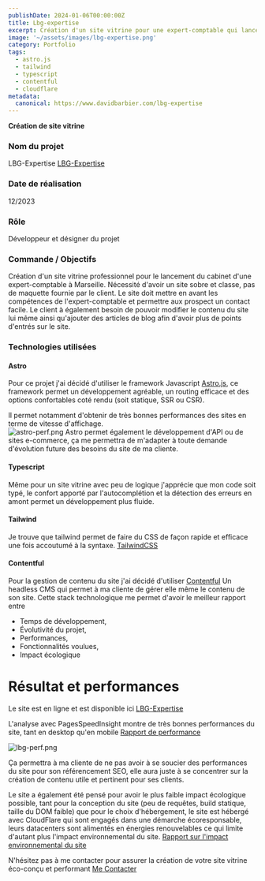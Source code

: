 ```yaml
---
publishDate: 2024-01-06T00:00:00Z
title: Lbg-expertise
excerpt: Création d'un site vitrine pour une expert-comptable qui lance son cabinet indépendant.
image: '~/assets/images/lbg-expertise.png'
category: Portfolio
tags:
  - astro.js
  - tailwind
  - typescript
  - contentful
  - cloudflare
metadata:
  canonical: https://www.davidbarbier.com/lbg-expertise
---
```


**Création de site vitrine** 

### Nom du projet
LBG-Expertise [LBG-Expertise](https://lbg-expertise.com)

### Date de réalisation
12/2023

### Rôle
Développeur et désigner du projet

### Commande / Objectifs
Création d'un site vitrine professionnel pour le lancement du cabinet d'une expert-comptable à Marseille. Nécessité d'avoir un site sobre et classe, pas de maquette fournie par le client. Le site doit mettre en avant les compétences de l'expert-comptable et permettre aux prospect un contact facile. Le client à également besoin de pouvoir modifier le contenu du site lui même ainsi qu'ajouter des articles de blog afin d'avoir plus de points d'entrés sur le site.

### Technologies utilisées

#### Astro
Pour ce projet j'ai décidé d'utiliser le framework Javascript [Astro.js](https://astro.build/), ce framework permet un développement agréable, un routing efficace et des options confortables coté rendu (soit statique, SSR ou CSR). 
  
  Il permet notamment d'obtenir de très bonnes performances des sites en terme de vitesse d'affichage.  
![astro-perf.png](~/assets/images/astro-perf.png) Astro permet également le développement d'API ou de sites e-commerce, ça me permettra de m'adapter à toute demande d'évolution future des besoins du site de ma cliente.

#### Typescript
Même pour un site vitrine avec peu de logique j'apprécie que mon code soit typé, le confort apporté par l'autocomplétion et la détection des erreurs en amont permet un développement plus fluide.

#### Tailwind
Je trouve que tailwind permet de faire du CSS de façon rapide et efficace une fois accoutumé à la syntaxe. [TailwindCSS](https://tailwindcss.com/)

#### Contentful
Pour la gestion de contenu du site j'ai décidé d'utiliser [Contentful](https://www.contentful.com/) Un headless CMS qui permet à ma cliente de gérer elle même le contenu de son site.
Cette stack technologique me permet d'avoir le meilleur rapport entre
- Temps de développement,
- Évolutivité du projet,
- Performances,
- Fonctionnalités voulues,
- Impact écologique

# Résultat et performances

Le site est en ligne et est disponible ici [LBG-Expertise](https://lbg-expertise.com)

L'analyse avec PagesSpeedInsight montre de très bonnes performances du site, tant en desktop qu'en mobile [Rapport de performance](https://pagespeed.web.dev/analysis/https-www-lbg-expertise-com/bzpbpd8z16?form_factor=mobile)

![lbg-perf.png](~/assets/images/lbg-perf.png)

Ça permettra à ma cliente de ne pas avoir à se soucier des performances du site pour son référencement SEO, elle aura juste à se concentrer sur la création de contenu utile et pertinent pour ses clients.

Le site a également été pensé pour avoir le plus faible impact écologique possible, tant pour la conception du site (peu de requêtes, build statique, taille du DOM faible) que pour le choix d'hébergement, le site est hébergé avec CloudFlare qui sont engagés dans une démarche écoresponsable, leurs datacenters sont alimentés en énergies renouvelables ce qui limite d'autant plus l'impact environnemental du site.
[Rapport sur l'impact environnemental du site](https://www.websitecarbon.com/website/lbg-expertise-com/)

N'hésitez pas à me contacter pour assurer la création de votre site vitrine éco-conçu et performant 
[Me Contacter](https://www.davidbarbier.com/contact)